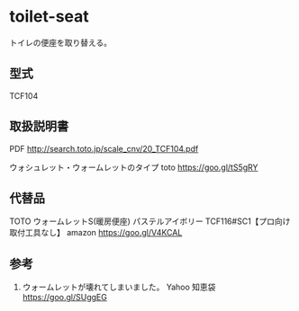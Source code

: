 # toilet-seat
トイレの便座を取り替える。

## 型式
TCF104

## 取扱説明書
PDF
http://search.toto.jp/scale_cnv/20_TCF104.pdf

ウォシュレット・ウォームレットのタイプ
toto
https://goo.gl/tS5gRY

## 代替品
TOTO ウォームレットS(暖房便座) パステルアイボリー TCF116#SC1【プロ向け 取付工具なし】
amazon
https://goo.gl/V4KCAL

## 参考
1. ウォームレットが壊れてしまいました。
Yahoo 知恵袋
https://goo.gl/SUggEG